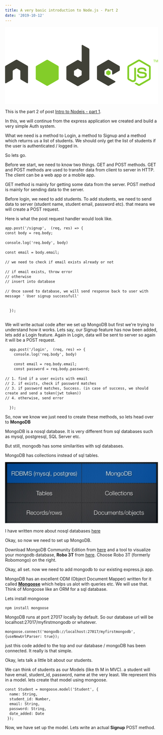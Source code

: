 ```yaml
---
title: A very basic introduction to Node.js - Part 2
date: '2019-10-12'
---
```


![Intro To Node.js](./node-js.png)

This is the part 2 of post [Intro to Nodejs - part 1](https://alamgirqazi.github.io/tech-blog/intro-to-nodejs-part-1/).

In this, we will continue from the express application we created and build a very simple Auth system. 

What we need is a method to Login, a method to Signup and a method which returns us a list of students. We should only get the list of students if the user is authenticated / logged in. 

So lets go.

Before we start, we need to know two things. GET and POST methods. GET and POST methods are used to transfer data from client to server in HTTP. The client can be a web app or a mobile app. 

GET method is mainly for getting some data from the server. POST method is mainly for sending data to the server.

Before login, we need to add students. To add students, we need to send data to server (student name, student email, password etc). that means we will create a POST request. 

Here is what the post request handler would look like. 

```
app.post('/signup',  (req, res) => { 
const body = req.body;

console.log('req.body', body)

const email = body.email;

// we need to check if email exists already or not 

// if email exists, throw error 
// otherwise 
// insert into database

// Once saved to database, we will send response back to user with message ' User signup successfull'


  });


```

We will write actual code after we set up MongoDB but first we're trying to understand how it works. Lets say, our Signup feature has now been added, lets add a Login feature. Again in Login, data will be sent to server so again it will be a POST request. 

```
  app.post('/login',  (req, res) => { 
    console.log('req.body', body)

    const email = req.body.email;
    const password = req.body.password;

// 1. find if a user exists with email 
// 2. if exists, check if password matches 
// 3. if password matches, Success. (in case of success, we should create and send a token(jwt token))
// 4. otherwise, send error

  });
```

So, now we know we just need to create these methods, so lets head over to **MongoDB**

MongoDB is a nosql database. It is very different from sql databases such as mysql, postgresql, SQL Server etc. 

But still, mongodb has some similarities with sql databases.

MongoDB has collections instead of sql tables. 

![Nosql](./nosql.png)

I have written more about nosql databases [here](https://slides.com/alamgirqazi/nosql#/)

Okay, so now we need to set up MongoDB.

Download MongoDB Community Edition from [here](https://www.mongodb.com/download-center/community) and a tool to visualize your mongodb database, **Robo 3T** from [here](https://robomongo.org/download). Choose Robo 3T (formerly Robomongo) on the right. 

Okay, all set. now we need to add mongodb to our existing express.js app. 

MongoDB has an excellent ODM (Object Document Mapper) written for it called [**Mongoose**](https://mongoosejs.com/) which helps us alot with queries etc. We will use that. Think of Mongoose like an ORM for a sql database.

Lets install mongoose

```
npm install mongoose
```

MongoDB runs at port 27017 locally by default. So our database url will be localhost:27017/myfirstmongodb or whatever.

```
mongoose.connect('mongodb://localhost:27017/myfirstmongodb', {useNewUrlParser: true});
```
just this code added to the top and our database / mongoDB has been connected. It really is that simple.

Okay, lets talk a little bit about our students.

We can think of students as our Models (like th M in MVC). a student will have email, student_id, password, name at the very least. We represent this in a model. lets create that model using mongoose. 

```
const Student = mongoose.model('Student', { 
  name: String,
  student_id: Number,
  email: String,
  password: String,
  date_added: Date
 });

```
Now, we have set up the model. Lets write an actual **Signup** POST method. 



